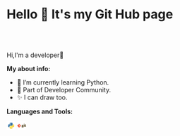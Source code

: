 
# Hello 👋 It's my Git Hub page

<br/>

<br />

Hi,I'm a developer🙌

**My about info:**

- 🌱 I’m currently learning Python.
- 👯 Part of Developer Community.
- ✨ I can draw too.

**Languages and Tools:**

<code><img height="20" src="https://raw.githubusercontent.com/github/explore/80688e429a7d4ef2fca1e82350fe8e3517d3494d/topics/python/python.png"></code>
<code><img height="20" src="https://raw.githubusercontent.com/github/explore/80688e429a7d4ef2fca1e82350fe8e3517d3494d/topics/git/git.png"></code>
